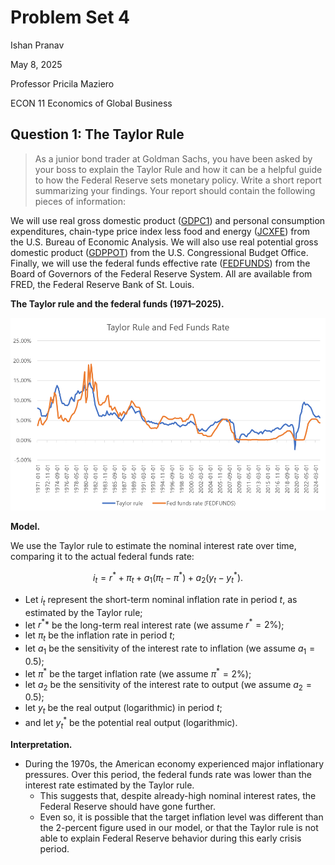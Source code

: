 # Problem Set 4

Ishan Pranav

May 8, 2025

Professor Pricila Maziero

ECON 11 Economics of Global Business

## Question 1: The Taylor Rule

> As a junior bond trader at Goldman Sachs, you have been asked by your boss to
> explain the Taylor Rule and how it can be a helpful guide to how the Federal
> Reserve sets monetary policy. Write a short report summarizing your findings.
> Your report should contain the following pieces of information:

We will use real gross domestic product
([GDPC1](https://fred.stlouisfed.org/series/GDPC1)) and personal consumption
expenditures, chain-type price index less food and energy
([JCXFE](https://fred.stlouisfed.org/series/JCXFE)) from the U.S. Bureau of
Economic Analysis. We will also use real potential gross domestic product
([GDPPOT](https://fred.stlouisfed.org/series/GDPPOT)) from the U.S.
Congressional Budget Office. Finally, we will use the federal funds effective
rate ([FEDFUNDS](https://fred.stlouisfed.org/series/FEDFUNDS))
from the Board of Governors of the Federal Reserve System. All are available
from FRED, the Federal Reserve Bank of St. Louis.

__The Taylor rule and the federal funds (1971–2025).__

![The Taylor rule and the federal funds rate over time.](https://github.com/ishanpranav/econ-11-economics-of-global-business/blob/master/images/problem-set-4-1.png?raw=true "The Taylor rule and the federal funds rate over time")

__Model.__

We use the Taylor rule to estimate the nominal interest rate over time,
comparing it to the actual federal funds rate:

$$i_t=r^{\ast}+\pi_t+a_1(\pi_t-\pi^{\ast})+a_2(y_t-y_t^{\ast}).$$

* Let $i_t$ represent the short-term nominal inflation rate in period $t$, as
  estimated by the Taylor rule;
* let $r^{\ast}*$ be the long-term real interest rate (we assume
  $r^{\ast}=2\%$);
* let $\pi_t$ be the inflation rate in period $t$;
* let $a_1$ be the sensitivity of the interest rate to inflation (we assume
  $a_1=0.5$);
* let $\pi^{\ast}$ be the target inflation rate (we assume $\pi^{\ast}=2\%$);
* let $a_2$ be the sensitivity of the interest rate to output (we assume
  $a_2=0.5$);
* let $y_t$ be the real output (logarithmic) in period $t$;
* and let $y_t^{\ast}$ be the potential real output (logarithmic).

 __Interpretation.__

* During the 1970s, the American economy experienced major inflationary
  pressures. Over this period, the federal funds rate was lower than the
  interest rate estimated by the Taylor rule.
  * This suggests that, despite already-high nominal interest rates, the Federal
    Reserve should have gone further.
  * Even so, it is possible that the target inflation level was different than
    the 2-percent figure used in our model, or that the Taylor rule is not able
    to explain Federal Reserve behavior during this early crisis period.

